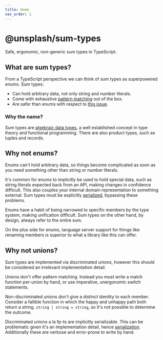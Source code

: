 ```yaml
---
title: Home
nav_order: 1
---
```


# @unsplash/sum-types

Safe, ergonomic, non-generic sum types in TypeScript.

## What are sum types?

From a TypeScript perspective we can think of sum types as superpowered enums. Sum types:

- Can hold arbitrary data, not only string and number literals.
- Come with exhaustive [pattern matching](./pattern-matching.html) out of the box.
- Are safer than enums with respect to [this issue](https://www.aaron-powell.com/posts/2020-05-27-the-dangers-of-typescript-enums/).

### Why the name?

Sum types are [algebraic data types](https://en.wikipedia.org/wiki/Algebraic_data_type), a well established concept in type theory and functional programming. There are also product types, such as tuples and records.

## Why not enums?

Enums can't hold arbitrary data, so things become complicated as soon as you need something other than string or number literals.

It's common for enums to implicitly be used to hold special data, such as string literals expected back from an API, making changes in confidence difficult. This also couples your internal domain representation to something external. Sum types must be explicitly [serialized](./serialization.html), bypassing these problems.

Enums have a habit of being narrowed to specific members by the type system, making unification difficult. Sum types on the other hand, by design, always refer to the entire sum.

On the plus side for enums, language server support for things like renaming members is superior to what a library like this can offer.

## Why not unions?

Sum types are implemented via discriminated unions, however this should be considered an irrelevant implementation detail.

Unions don't offer pattern matching. Instead you must write a match function per-union by hand, or use imperative, unergonomic switch statements.

Non-discriminated unions don't give a distinct identity to each member. Consider a fallible function in which the happy and unhappy path both return a string. `string | string = string`, so it's not possible to determine the outcome.

Discriminated unions a la fp-ts are implicitly serializable. This can be problematic given it's an implementation detail, hence [serialization](./serialization.html). Additionally these are verbose and error-prone to write by hand.
